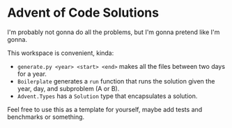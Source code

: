 # Advent of Code Solutions

I'm probably not gonna do all the problems, but I'm gonna pretend like I'm gonna.  

This workspace is convenient, kinda:  

- `generate.py <year> <start> <end>` makes all the files between two days for a year.
- `Boilerplate` generates a `run` function that runs the solution given the year, day, and subproblem (A or B).
- `Advent.Types` has a `Solution` type that encapsulates a solution.

Feel free to use this as a template for yourself, maybe add tests and benchmarks or something.  
